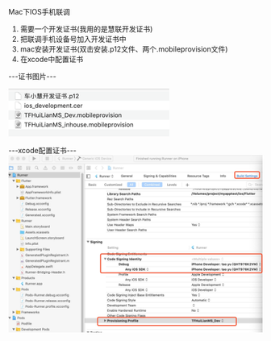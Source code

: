 Mac下IOS手机联调

1. 需要一个开发证书\(我用的是慧联开发证书\)
2. 把联调手机设备号加入开发证书中
3. mac安装开发证书\(双击安装.p12文件、两个.mobileprovision文件\)
4. 在xcode中配置证书



---证书图片---

![](/assets/dsfdsfg.png)



---xcode配置证书---![](/assets/dsgg.png)

